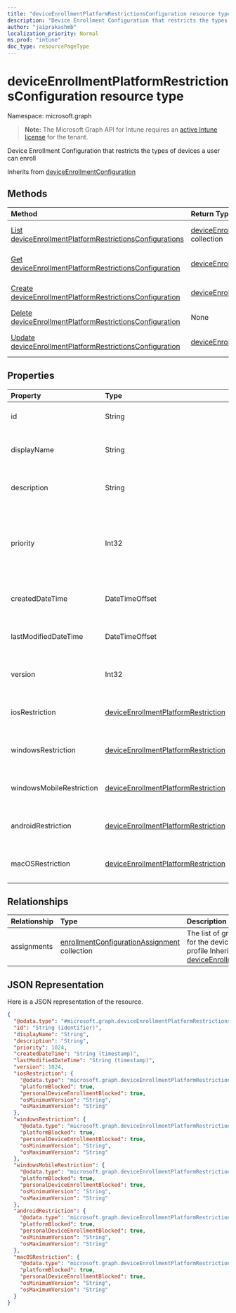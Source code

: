 ```yaml
---
title: "deviceEnrollmentPlatformRestrictionsConfiguration resource type"
description: "Device Enrollment Configuration that restricts the types of devices a user can enroll"
author: "jaiprakashmb"
localization_priority: Normal
ms.prod: "intune"
doc_type: resourcePageType
---
```


# deviceEnrollmentPlatformRestrictionsConfiguration resource type

Namespace: microsoft.graph

> **Note:** The Microsoft Graph API for Intune requires an [active Intune license](https://go.microsoft.com/fwlink/?linkid=839381) for the tenant.

Device Enrollment Configuration that restricts the types of devices a user can enroll


Inherits from [deviceEnrollmentConfiguration](../resources/intune-onboarding-deviceenrollmentconfiguration.md)

## Methods
|Method|Return Type|Description|
|:---|:---|:---|
|[List deviceEnrollmentPlatformRestrictionsConfigurations](../api/intune-onboarding-deviceenrollmentplatformrestrictionsconfiguration-list.md)|[deviceEnrollmentPlatformRestrictionsConfiguration](../resources/intune-onboarding-deviceenrollmentplatformrestrictionsconfiguration.md) collection|List properties and relationships of the [deviceEnrollmentPlatformRestrictionsConfiguration](../resources/intune-onboarding-deviceenrollmentplatformrestrictionsconfiguration.md) objects.|
|[Get deviceEnrollmentPlatformRestrictionsConfiguration](../api/intune-onboarding-deviceenrollmentplatformrestrictionsconfiguration-get.md)|[deviceEnrollmentPlatformRestrictionsConfiguration](../resources/intune-onboarding-deviceenrollmentplatformrestrictionsconfiguration.md)|Read properties and relationships of the [deviceEnrollmentPlatformRestrictionsConfiguration](../resources/intune-onboarding-deviceenrollmentplatformrestrictionsconfiguration.md) object.|
|[Create deviceEnrollmentPlatformRestrictionsConfiguration](../api/intune-onboarding-deviceenrollmentplatformrestrictionsconfiguration-create.md)|[deviceEnrollmentPlatformRestrictionsConfiguration](../resources/intune-onboarding-deviceenrollmentplatformrestrictionsconfiguration.md)|Create a new [deviceEnrollmentPlatformRestrictionsConfiguration](../resources/intune-onboarding-deviceenrollmentplatformrestrictionsconfiguration.md) object.|
|[Delete deviceEnrollmentPlatformRestrictionsConfiguration](../api/intune-onboarding-deviceenrollmentplatformrestrictionsconfiguration-delete.md)|None|Deletes a [deviceEnrollmentPlatformRestrictionsConfiguration](../resources/intune-onboarding-deviceenrollmentplatformrestrictionsconfiguration.md).|
|[Update deviceEnrollmentPlatformRestrictionsConfiguration](../api/intune-onboarding-deviceenrollmentplatformrestrictionsconfiguration-update.md)|[deviceEnrollmentPlatformRestrictionsConfiguration](../resources/intune-onboarding-deviceenrollmentplatformrestrictionsconfiguration.md)|Update the properties of a [deviceEnrollmentPlatformRestrictionsConfiguration](../resources/intune-onboarding-deviceenrollmentplatformrestrictionsconfiguration.md) object.|

## Properties
|Property|Type|Description|
|:---|:---|:---|
|id|String|Unique Identifier for the account Inherited from [deviceEnrollmentConfiguration](../resources/intune-onboarding-deviceenrollmentconfiguration.md)|
|displayName|String|The display name of the device enrollment configuration Inherited from [deviceEnrollmentConfiguration](../resources/intune-onboarding-deviceenrollmentconfiguration.md)|
|description|String|The description of the device enrollment configuration Inherited from [deviceEnrollmentConfiguration](../resources/intune-onboarding-deviceenrollmentconfiguration.md)|
|priority|Int32|Priority is used when a user exists in multiple groups that are assigned enrollment configuration. Users are subject only to the configuration with the lowest priority value. Inherited from [deviceEnrollmentConfiguration](../resources/intune-onboarding-deviceenrollmentconfiguration.md)|
|createdDateTime|DateTimeOffset|Created date time in UTC of the device enrollment configuration Inherited from [deviceEnrollmentConfiguration](../resources/intune-onboarding-deviceenrollmentconfiguration.md)|
|lastModifiedDateTime|DateTimeOffset|Last modified date time in UTC of the device enrollment configuration Inherited from [deviceEnrollmentConfiguration](../resources/intune-onboarding-deviceenrollmentconfiguration.md)|
|version|Int32|The version of the device enrollment configuration Inherited from [deviceEnrollmentConfiguration](../resources/intune-onboarding-deviceenrollmentconfiguration.md)|
|iosRestriction|[deviceEnrollmentPlatformRestriction](../resources/intune-onboarding-deviceenrollmentplatformrestriction.md)|Ios restrictions based on platform, platform operating system version, and device ownership|
|windowsRestriction|[deviceEnrollmentPlatformRestriction](../resources/intune-onboarding-deviceenrollmentplatformrestriction.md)|Windows restrictions based on platform, platform operating system version, and device ownership|
|windowsMobileRestriction|[deviceEnrollmentPlatformRestriction](../resources/intune-onboarding-deviceenrollmentplatformrestriction.md)|Windows mobile restrictions based on platform, platform operating system version, and device ownership|
|androidRestriction|[deviceEnrollmentPlatformRestriction](../resources/intune-onboarding-deviceenrollmentplatformrestriction.md)|Android restrictions based on platform, platform operating system version, and device ownership|
|macOSRestriction|[deviceEnrollmentPlatformRestriction](../resources/intune-onboarding-deviceenrollmentplatformrestriction.md)|Mac restrictions based on platform, platform operating system version, and device ownership|

## Relationships
|Relationship|Type|Description|
|:---|:---|:---|
|assignments|[enrollmentConfigurationAssignment](../resources/intune-onboarding-enrollmentconfigurationassignment.md) collection|The list of group assignments for the device configuration profile Inherited from [deviceEnrollmentConfiguration](../resources/intune-onboarding-deviceenrollmentconfiguration.md)|

## JSON Representation
Here is a JSON representation of the resource.
<!-- {
  "blockType": "resource",
  "keyProperty": "id",
  "@odata.type": "microsoft.graph.deviceEnrollmentPlatformRestrictionsConfiguration"
}
-->
``` json
{
  "@odata.type": "#microsoft.graph.deviceEnrollmentPlatformRestrictionsConfiguration",
  "id": "String (identifier)",
  "displayName": "String",
  "description": "String",
  "priority": 1024,
  "createdDateTime": "String (timestamp)",
  "lastModifiedDateTime": "String (timestamp)",
  "version": 1024,
  "iosRestriction": {
    "@odata.type": "microsoft.graph.deviceEnrollmentPlatformRestriction",
    "platformBlocked": true,
    "personalDeviceEnrollmentBlocked": true,
    "osMinimumVersion": "String",
    "osMaximumVersion": "String"
  },
  "windowsRestriction": {
    "@odata.type": "microsoft.graph.deviceEnrollmentPlatformRestriction",
    "platformBlocked": true,
    "personalDeviceEnrollmentBlocked": true,
    "osMinimumVersion": "String",
    "osMaximumVersion": "String"
  },
  "windowsMobileRestriction": {
    "@odata.type": "microsoft.graph.deviceEnrollmentPlatformRestriction",
    "platformBlocked": true,
    "personalDeviceEnrollmentBlocked": true,
    "osMinimumVersion": "String",
    "osMaximumVersion": "String"
  },
  "androidRestriction": {
    "@odata.type": "microsoft.graph.deviceEnrollmentPlatformRestriction",
    "platformBlocked": true,
    "personalDeviceEnrollmentBlocked": true,
    "osMinimumVersion": "String",
    "osMaximumVersion": "String"
  },
  "macOSRestriction": {
    "@odata.type": "microsoft.graph.deviceEnrollmentPlatformRestriction",
    "platformBlocked": true,
    "personalDeviceEnrollmentBlocked": true,
    "osMinimumVersion": "String",
    "osMaximumVersion": "String"
  }
}
```

